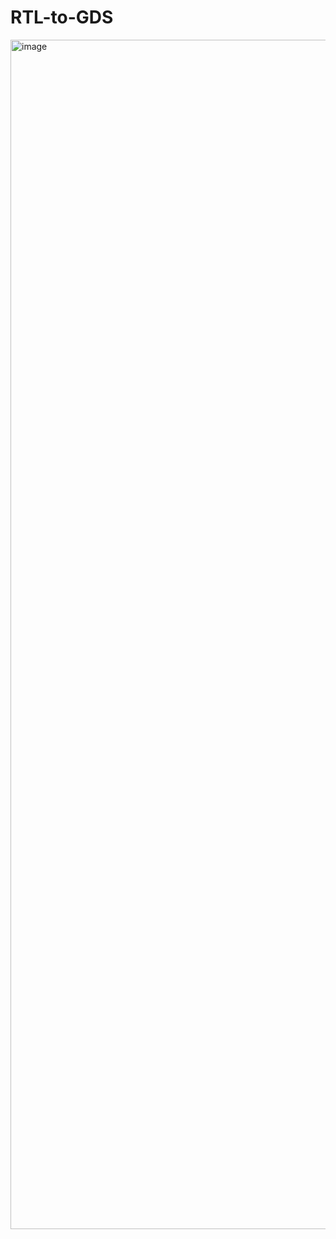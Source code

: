 # RTL-to-GDS
<img width="1903" alt="image" src="https://github.com/user-attachments/assets/a719c1dd-0112-4f00-88b0-a0ced4f14b17">
